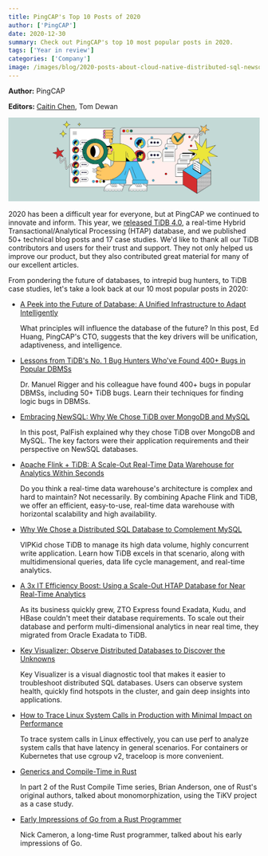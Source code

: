 ```yaml
---
title: PingCAP's Top 10 Posts of 2020
author: ['PingCAP']
date: 2020-12-30
summary: Check out PingCAP's top 10 most popular posts in 2020.
tags: ['Year in review']
categories: ['Company']
image: /images/blog/2020-posts-about-cloud-native-distributed-sql-newsql.jpg
---
```


**Author:** PingCAP

**Editors:** [Caitin Chen](https://github.com/CaitinChen), Tom Dewan

![2020 Top posts about cloud-native, distributed SQL, HTAP, NewSQL](media/2020-posts-about-cloud-native-distributed-sql-newsql.jpg)

2020 has been a difficult year for everyone, but at PingCAP we continued to innovate and inform. This year, we [released TiDB 4.0](https://pingcap.com/blog/tidb-4.0-ga-gearing-you-up-for-an-unpredictable-world-with-real-time-htap-database), a real-time Hybrid Transactional/Analytical Processing (HTAP) database, and we published 50+ technical blog posts and 17 case studies. We'd like to thank all our TiDB contributors and users for their trust and support. They not only helped us improve our product, but they also contributed great material for many of our excellent articles.

From pondering the future of databases, to intrepid bug hunters, to TiDB case studies, let's take a look back at our 10 most popular posts in 2020:

* [A Peek into the Future of Database: A Unified Infrastructure to Adapt Intelligently](https://pingcap.com/blog/future-of-database-unified-infrastructure-to-adapt-intelligently)

    What principles will influence the database of the future? In this post, Ed Huang, PingCAP's CTO, suggests that the key drivers will be unification, adaptiveness, and intelligence.

* [Lessons from TiDB's No. 1 Bug Hunters Who've Found 400+ Bugs in Popular DBMSs](https://pingcap.com/blog/lessons-from-tidb-no.-1-bug-hunters-who-have-found-over-400-bugs-in-popular-dbmss)

    Dr. Manuel Rigger and his colleague have found 400+ bugs in popular DBMSs, including 50+ TiDB bugs. Learn their techniques for finding logic bugs in DBMSs.

* [Embracing NewSQL: Why We Chose TiDB over MongoDB and MySQL](https://pingcap.com/case-studies/embracing-newsql-why-we-chose-tidb-over-mongodb-and-mysql)

    In this post, PalFish explained why they chose TiDB over MongoDB and MySQL. The key factors were their application requirements and their perspective on NewSQL databases.

* [Apache Flink + TiDB: A Scale-Out Real-Time Data Warehouse for Analytics Within Seconds](https://pingcap.com/blog/apache-flink-+-tidb-a-scale-out-real-time-data-warehouse-for-analytics-within-seconds/)

    Do you think a real-time data warehouse's architecture is complex and hard to maintain? Not necessarily. By combining Apache Flink and TiDB, we offer an efficient, easy-to-use, real-time data warehouse with horizontal scalability and high availability.

* [Why We Chose a Distributed SQL Database to Complement MySQL](https://pingcap.com/case-studies/why-we-chose-a-distributed-sql-database-to-complement-mysql)

    VIPKid chose TiDB to manage its high data volume, highly concurrent write application. Learn how TiDB excels in that scenario, along with multidimensional queries, data life cycle management, and real-time analytics.

* [A 3x IT Efficiency Boost: Using a Scale-Out HTAP Database for Near Real-Time Analytics](https://pingcap.com/case-studies/3x-it-efficiency-boost-use-a-scale-out-htap-database-for-near-real-time-analytics)

    As its business quickly grew, ZTO Express found Exadata, Kudu, and HBase couldn't meet their database requirements. To scale out their database and perform multi-dimensional analytics in near real time, they migrated from Oracle Exadata to TiDB.

* [Key Visualizer: Observe Distributed Databases to Discover the Unknowns](https://pingcap.com/blog/observe-distributed-databases-to-discover-unknowns/)

    Key Visualizer is a visual diagnostic tool that makes it easier to troubleshoot distributed SQL databases. Users can observe system health, quickly find hotspots in the cluster, and gain deep insights into applications.

* [How to Trace Linux System Calls in Production with Minimal Impact on Performance](https://pingcap.com/blog/how-to-trace-linux-system-calls-in-production-with-minimal-impact-on-performance)

    To trace system calls in Linux effectively, you can use perf to analyze system calls that have latency in general scenarios. For containers or Kubernetes that use cgroup v2, traceloop is more convenient.

* [Generics and Compile-Time in Rust](https://pingcap.com/blog/generics-and-compile-time-in-rust/)

    In part 2 of the Rust Compile Time series, Brian Anderson, one of Rust's original authors, talked about monomorphization, using the TiKV project as a case study.

* [Early Impressions of Go from a Rust Programmer](https://pingcap.com/blog/early-impressions-of-go-from-a-rust-programmer/)

    Nick Cameron, a long-time Rust programmer, talked about his early impressions of Go.
